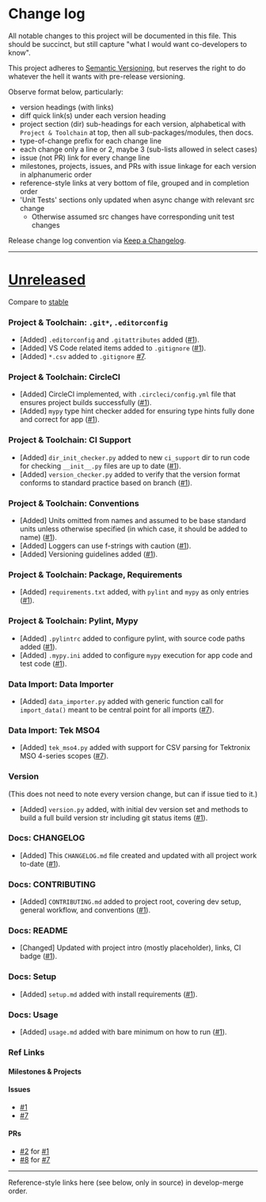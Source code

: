 # Change log
All notable changes to this project will be documented in this file.  This
should be succinct, but still capture "what I would want co-developers to know".

This project adheres to [Semantic Versioning](http://semver.org/), but reserves
the right to do whatever the hell it wants with pre-release versioning.

Observe format below, particularly:
- version headings (with links)
- diff quick link(s) under each version heading
- project section (dir) sub-headings for each version, alphabetical with
      `Project & Toolchain` at top, then all sub-packages/modules, then docs.
- type-of-change prefix for each change line
- each change only a line or 2, maybe 3 (sub-lists allowed in select cases)
- issue (not PR) link for every change line
- milestones, projects, issues, and PRs with issue linkage for each version in
      alphanumeric order
- reference-style links at very bottom of file, grouped and in completion order
- 'Unit Tests' sections only updated when async change with relevant src change
  - Otherwise assumed src changes have corresponding unit test changes

Release change log convention via
[Keep a Changelog](http://keepachangelog.com/).


---


# [Unreleased](https://github.com/VoltServer/UL1400-1_analyzer/tree/develop)

Compare to [stable](https://github.com/VoltServer/UL1400-1_analyzer/compare/stable...develop)


### Project & Toolchain: `.git*`, `.editorconfig`
- [Added] `.editorconfig` and `.gitattributes` added ([#1][]).
- [Added] VS Code related items added to `.gitignore` ([#1][]).
- [Added] `*.csv` added to `.gitignore` [#7][].


### Project & Toolchain: CircleCI
- [Added] CircleCI implemented, with `.circleci/config.yml` file that ensures
      project builds successfully ([#1][]).
- [Added] `mypy` type hint checker added for ensuring type hints fully done and
      correct for app ([#1][]).


### Project & Toolchain: CI Support
- [Added] `dir_init_checker.py` added to new `ci_support` dir to run code for
      checking `__init__.py` files are up to date ([#1][]).
- [Added] `version_checker.py` added to verify that the version format conforms
      to standard practice based on branch ([#1][]).


### Project & Toolchain: Conventions
- [Added] Units omitted from names and assumed to be base standard units unless
      otherwise specified (in which case, it should be added to name) ([#1][]).
- [Added] Loggers can use f-strings with caution ([#1][]).
- [Added] Versioning guidelines added ([#1][]).


### Project & Toolchain: Package, Requirements
- [Added] `requirements.txt` added, with `pylint` and `mypy` as only entries
      ([#1][]).


### Project & Toolchain: Pylint, Mypy
- [Added] `.pylintrc` added to configure pylint, with source code paths added
      ([#1][]).
- [Added] `.mypy.ini` added to configure `mypy` execution for app code and test
      code ([#1][]).


### Data Import: Data Importer
- [Added] `data_importer.py` added with generic function call for
      `import_data()` meant to be central point for all imports ([#7][]).


### Data Import: Tek MSO4
- [Added] `tek_mso4.py` added with support for CSV parsing for Tektronix MSO
      4-series scopes ([#7][]).


### Version
(This does not need to note every version change, but can if issue tied to it.)
- [Added] `version.py` added, with initial dev version set and methods to build
      a full build version str including git status items ([#1][]).


### Docs: CHANGELOG
- [Added] This `CHANGELOG.md` file created and updated with all project work
      to-date ([#1][]).


### Docs: CONTRIBUTING
- [Added] `CONTRIBUTING.md` added to project root, covering dev setup, general
      workflow, and conventions ([#1][]).


### Docs: README
- [Changed] Updated with project intro (mostly placeholder), links, CI badge
      ([#1][]).


### Docs: Setup
- [Added] `setup.md` added with install requirements ([#1][]).


### Docs: Usage
- [Added] `usage.md` added with bare minimum on how to run ([#1][]).


### Ref Links

#### Milestones & Projects

#### Issues
- [#1][]
- [#7][]

#### PRs
- [#2][] for [#1][]
- [#8][] for [#7][]

---


Reference-style links here (see below, only in source) in develop-merge order.

[#1]: https://github.com/VoltServer/UL1400-1_analyzer/issues/1 'Issue #1'
[#7]: https://github.com/VoltServer/UL1400-1_analyzer/issues/7 'Issue #7'

[#2]: https://github.com/VoltServer/UL1400-1_analyzer/pull/2 'PR #2'
[#8]: https://github.com/VoltServer/UL1400-1_analyzer/pull/8 'PR #8'
